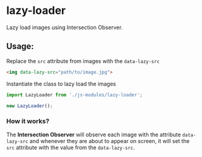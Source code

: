 # lazy-loader
Lazy load images using Intersection Observer.

## Usage:

Replace the `src` attribute from images with the `data-lazy-src`
```html
<img data-lazy-src="path/to/image.jpg">
```

Instantiate the class to lazy load the images
```javascript
import LazyLoader from './js-modules/lazy-loader';

new LazyLoader();
```

### How it works?

The **Intersection Observer** will observe each image with the attribute `data-lazy-src` and whenever they are about to appear on screen, it will set the `src` attribute with the value from the `data-lazy-src`.
